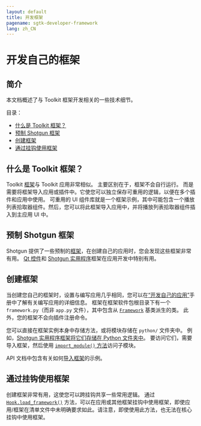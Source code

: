 ```yaml
---
layout: default
title: 开发框架
pagename: sgtk-developer-framework
lang: zh_CN
---
```


# 开发自己的框架

## 简介
本文档概述了与 Toolkit 框架开发相关的一些技术细节。

目录：
- [什么是 Toolkit 框架？](#what-is-a-toolkit-framework)
- [预制 Shotgun 框架](#pre-made-shotgun-frameworks)
- [创建框架](#creating-a-framework)
- [通过挂钩使用框架](#using-frameworks-from-hooks)

## 什么是 Toolkit 框架？

Toolkit [框架](https://developer.shotgunsoftware.com/tk-core/platform.html?highlight=hide_tk_title_bar#frameworks)与 Toolkit 应用非常相似。
主要区别在于，框架不会自行运行。
而是需要将框架导入应用或插件中。它使您可以独立保存可重用的逻辑，以便在多个插件和应用中使用。
可重用的 UI 组件库就是一个框架示例，其中可能包含一个播放列表拾取器组件。然后，您可以将此框架导入应用中，并将播放列表拾取器组件插入到主应用 UI 中。

## 预制 Shotgun 框架

Shotgun 提供了一些预制的[框架](https://support.shotgunsoftware.com/hc/zh-cn/articles/219039798-Integrations-Apps-and-Engines#frameworks)，在创建自己的应用时，您会发现这些框架非常有用。
[Qt 控件](https://developer.shotgunsoftware.com/tk-framework-qtwidgets/)和 [Shotgun 实用程序](https://developer.shotgunsoftware.com/tk-framework-shotgunutils/)框架在应用开发中特别有用。

## 创建框架

当创建您自己的框架时，设置与编写应用几乎相同，您可以在[“开发自己的应用”](sgtk-developer-app.md)手册中了解有关编写应用的详细信息。
框架在框架软件包根目录下有一个 `framework.py`（而非 `app.py` 文件），其中包含从 [`Framework`](https://developer.shotgunsoftware.com/tk-core/platform.html?highlight=hide_tk_title_bar#framework) 基类派生的类。
此外，您的框架不会向插件注册命令。

您可以直接在框架实例本身中存储方法，或将模块存储在 `python/` 文件夹中。
例如，[Shotgun 实用程序框架将它们存储在 Python 文件夹中](https://github.com/shotgunsoftware/tk-framework-shotgunutils/tree/v5.6.2/python)。
要访问它们，需要导入框架，然后使用 [`import_module()` 方法](https://developer.shotgunsoftware.com/tk-core/platform.html#sgtk.platform.Framework.import_module)访问子模块。

API 文档中包含有关如何[导入框架](https://developer.shotgunsoftware.com/tk-core/platform.html?highlight=hide_tk_title_bar#frameworks)的示例。

## 通过挂钩使用框架
创建框架非常有用，这使您可以跨挂钩共享一些常用逻辑。
通过 [`Hook.load_framework()`](https://developer.shotgunsoftware.com/tk-core/core.html#sgtk.Hook.load_framework) 方法，可以在应用或其他框架挂钩中使用框架，即使应用/框架在清单文件中未明确要求如此。请注意，即使使用此方法，也无法在核心挂钩中使用框架。
